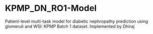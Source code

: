 # KPMP_DN_RO1-Model
Patient-level multi-task model for diabetic nephropathy prediction using glomeruli and WSI: KPMP Batch 1 dataset. Implemented by Dhiraj
